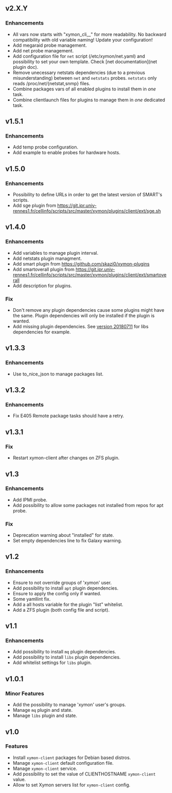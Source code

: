 ## v2.X.Y

### Enhancements
* All vars now starts with "xymon_cli__" for more readability.
  No backward compatibility with old variable naming! Update your configuration!
* Add megaraid probe management.
* Add net probe management.
* Add configuration file for `net` script (/etc/xymon/net.yaml) and
  possibility to set your own template. Check [net documentation](net plugin doc).
* Remove unecessary netstats dependencies (due to a previous misunderstanding)
  between `net` and `netstats` probes. `netstats` only
  reads /proc/net/{netstat,snmp} files.
* Combine packages vars of all enabled plugins to install them in _one_ task.
* Combine clientlaunch files for plugins to manage them in _one_ dedicated task.

## v1.5.1

### Enhancements
* Add temp probe configuration.
* Add example to enable probes for hardware hosts.

## v1.5.0

### Enhancements
* Possibility to define URLs in order to get the latest version of SMART's scripts.
* Add sge plugin from https://git.ipr.univ-rennes1.fr/cellinfo/scripts/src/master/xymon/plugins/client/ext/sge.sh

## v1.4.0

### Enhancements
* Add variables to manage plugin interval.
* Add netstats plugin managment.
* Add smart plugin from https://github.com/skazi0/xymon-plugins
* Add smartoverall plugin from https://git.ipr.univ-rennes1.fr/cellinfo/scripts/src/master/xymon/plugins/client/ext/smartoverall
* Add description for plugins.

### Fix
* Don't remove any plugin dependencies cause some plugins might have the same.
  Plugin dependencies will only be installed if the plugin is wanted.
* Add missing plugin dependencies.
  See [version 20180711][20180711 hobbit-plugins debian changelog]
  for libs dependencies for example.

## v1.3.3

### Enhancements
* Use to_nice_json to manage packages list.

## v1.3.2

### Enhancements
* Fix E405 Remote package tasks should have a retry.

## v1.3.1

### Fix
* Restart xymon-client after changes on ZFS plugin.

## v1.3

### Enhancements
* Add IPMI probe.
* Add possibility to allow some packages not installed from repos for apt probe.

### Fix
* Deprecation warning about "installed" for state.
* Set empty dependencies line to fix Galaxy warning.

## v1.2

### Enhancements
* Ensure to not override groups of 'xymon' user.
* Add possibility to install `apt` plugin dependencies.
* Ensure to apply the config only if wanted.
* Some yamllint fix.
* Add a all hosts variable for the plugin "list" whitelist.
* Add a ZFS plugin (both config file and script).

## v1.1

### Enhancements
* Add possibility to install `mq` plugin dependencies.
* Add possibility to install `libs` plugin dependencies.
* Add whitelist settings for `libs` plugin.

## v1.0.1

### Minor Features
* Add the possibility to manage 'xymon' user's groups.
* Manage `mq` plugin and state.
* Manage `libs` plugin and state.

## v1.0

### Features
* Install `xymon-client` packages for Debian based distros.
* Manage `xymon-client` default configuration file.
* Manage `xymon-client` service.
* Add possibility to set the value of CLIENTHOSTNAME `xymon-client` value.
* Allow to set Xymon servers list for `xymon-client` config.

[20180711 hobbit-plugins debian changelog]: https://salsa.debian.org/debian/hobbit-plugins/blob/debian-20180711/debian/changelog
[net plugin doc]: https://salsa.debian.org/debian/hobbit-plugins#net-check-network-interface-states
